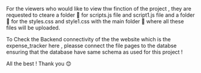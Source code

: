 For the viewers who would like to view thw finction of the project , they are requested to cteare a folder 📂  for scripts.js file and script1.js file
and a folder 📂 for the styles.css and style1.css with the main folder 📂  where all these files will be uploaded.

To Check the Backend connectivity of the the website which is the expense_tracker here , pleasse connect the file pages to the databse 
ensuring that the database have same schema as used for this project ! 

All the best ! Thank you 😊
